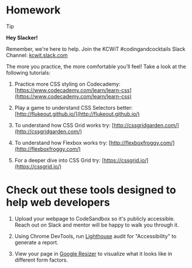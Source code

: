 # Homework

>[!TIP]
> **Hey Slacker!**
>
>Remember, we're here to help.
>Join the KCWiT #codingandcocktails Slack Channel: [kcwit.slack.com](http://kcwit.slack.com)


The more you practice, the more comfortable you’ll feel!  Take a look at the following tutorials:

1. Practice more CSS styling on Codecademy: [https://www.codecademy.com/learn/learn-css](https://www.codecademy.com/learn/learn-css)

1. Play a game to understand CSS Selectors better: [http://flukeout.github.io/](http://flukeout.github.io/)

1. To understand how CSS Grid works try: [http://cssgridgarden.com/](http://cssgridgarden.com/)

1. To understand how Flexbox works try: [http://flexboxfroggy.com/](http://flexboxfroggy.com/)

1. For a deeper dive into CSS Grid try: [https://cssgrid.io/](https://cssgrid.io/)

# Check out these tools designed to help web developers
1. Upload your webpage to CodeSandbox so it's publicly accessible. Reach out on Slack and mentor will be happy to walk you through it. 

1. Using Chrome DevTools, run [Lighthouse](https://developers.google.com/web/tools/lighthouse/#devtools) audit for "Accessibility" to generate a report. 

1. View your page in [Google Resizer](https://material.io/resizer/) to visualize what it looks like in different form factors.
